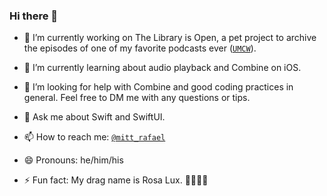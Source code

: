 ### Hi there 👋

- 🔭 I’m currently working on The Library is Open, a pet project to archive the episodes of one of my favorite podcasts ever (<a href="https://soundcloud.com/ummilkshakechamadowanda" target="_blank">`UMCW`</a>).

- 🌱 I’m currently learning about audio playback and Combine on iOS.

- 🤔 I’m looking for help with Combine and good coding practices in general. Feel free to DM me with any questions or tips.

- 💬 Ask me about Swift and SwiftUI.

- 📫 How to reach me: <a href="http://twitter.com/mitt_rafael" target="_blank">`@mitt_rafael`</a>

- 😄 Pronouns: he/him/his

- ⚡ Fun fact: My drag name is Rosa Lux. 💃🏼💅🏼
